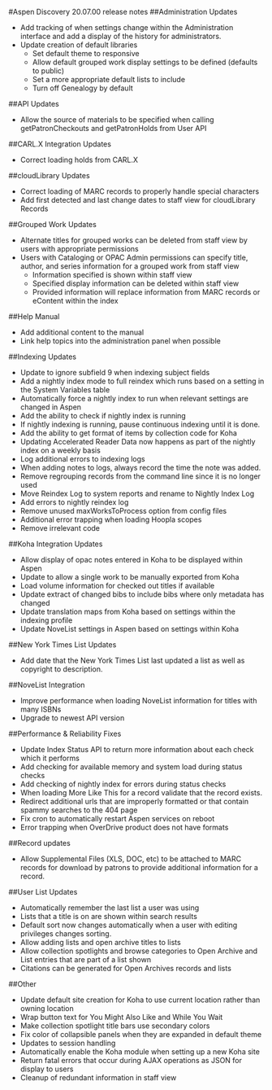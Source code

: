 #Aspen Discovery 20.07.00 release notes
##Administration Updates
- Add tracking of when settings change within the Administration interface and add a display of the history for administrators.
- Update creation of default libraries
  - Set default theme to responsive
  - Allow default grouped work display settings to be defined (defaults to public)
  - Set a more appropriate default lists to include
  - Turn off Genealogy by default

##API Updates
- Allow the source of materials to be specified when calling getPatronCheckouts and getPatronHolds from User API 

##CARL.X Integration Updates
- Correct loading holds from CARL.X

##cloudLibrary Updates
- Correct loading of MARC records to properly handle special characters
- Add first detected and last change dates to staff view for cloudLibrary Records

##Grouped Work Updates
- Alternate titles for grouped works can be deleted from staff view by users with appropriate permissions
- Users with Cataloging or OPAC Admin permissions can specify title, author, and series information for a grouped work from staff view
  - Information specified is shown within staff view 
  - Specified display information can be deleted within staff view
  - Provided information will replace information from MARC records or eContent within the index

##Help Manual 
- Add additional content to the manual 
- Link help topics into the administration panel when possible 

##Indexing Updates
- Update to ignore subfield 9 when indexing subject fields
- Add a nightly index mode to full reindex which runs based on a setting in the System Variables table
- Automatically force a nightly index to run when relevant settings are changed in Aspen 
- Add the ability to check if nightly index is running
- If nightly indexing is running, pause continuous indexing until it is done. 
- Add the ability to get format of items by collection code for Koha
- Updating Accelerated Reader Data now happens as part of the nightly index on a weekly basis
- Log additional errors to indexing logs
- When adding notes to logs, always record the time the note was added. 
- Remove regrouping records from the command line since it is no longer used
- Move Reindex Log to system reports and rename to Nightly Index Log
- Add errors to nightly reindex log
- Remove unused maxWorksToProcess option from config files
- Additional error trapping when loading Hoopla scopes
- Remove irrelevant code

##Koha Integration Updates
- Allow display of opac notes entered in Koha to be displayed within Aspen
- Update to allow a single work to be manually exported from Koha
- Load volume information for checked out titles if available
- Update extract of changed bibs to include bibs where only metadata has changed
- Update translation maps from Koha based on settings within the indexing profile
- Update NoveList settings in Aspen based on settings within Koha

##New York Times List Updates
- Add date that the New York Times List last updated a list as well as copyright to description.
 
##NoveList Integration
- Improve performance when loading NoveList information for titles with many ISBNs
- Upgrade to newest API version

##Performance & Reliability Fixes
- Update Index Status API to return more information about each check which it performs
- Add checking for available memory and system load during status checks
- Add checking of nightly index for errors during status checks
- When loading More Like This for a record validate that the record exists.
- Redirect additional urls that are improperly formatted or that contain spammy searches to the 404 page
- Fix cron to automatically restart Aspen services on reboot
- Error trapping when OverDrive product does not have formats

##Record updates
- Allow Supplemental Files (XLS, DOC, etc) to be attached to MARC records for download by patrons to provide additional information for a record. 

##User List Updates
- Automatically remember the last list a user was using
- Lists that a title is on are shown within search results
- Default sort now changes automatically when a user with editing privileges changes sorting. 
- Allow adding lists and open archive titles to lists
- Allow collection spotlights and browse categories to Open Archive and List entries that are part of a list shown
- Citations can be generated for Open Archives records and lists

##Other
- Update default site creation for Koha to use current location rather than owning location
- Wrap button text for You Might Also Like and While You Wait
- Make collection spotlight title bars use secondary colors
- Fix color of collapsible panels when they are expanded in default theme
- Updates to session handling
- Automatically enable the Koha module when setting up a new Koha site
- Return fatal errors that occur during AJAX operations as JSON for display to users
- Cleanup of redundant information in staff view
